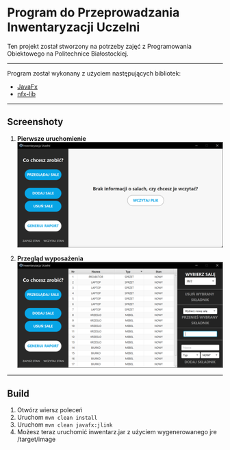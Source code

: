 # Program do Przeprowadzania Inwentaryzacji Uczelni

Ten projekt został stworzony na potrzeby zajęć z Programowania Obiektowego na Politechnice Białostockiej.

---

Program został wykonany z użyciem następujących bibliotek:
- [JavaFx](https://openjfx.io/)
- [nfx-lib](https://github.com/xdsswar/nfx-lib)

---

## Screenshoty

1. **Pierwsze uruchomienie**
![alt text](screen1.png "Screen1")

2. **Przegląd wyposażenia**
![alt text](screen2.png "Screen2")

---

## Build

1. Otwórz wiersz poleceń
2. Uruchom ```mvn clean install```
3. Uruchom ```mvn clean javafx:jlink```
4. Możesz teraz uruchomić inwentarz.jar z użyciem wygenerowanego jre /target/image
